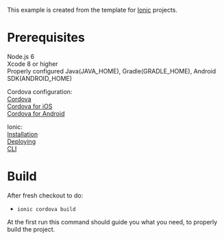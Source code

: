 This example is created from the template for [Ionic](http://ionicframework.com/docs/) projects.

# Prerequisites

Node.js 6 <br>
Xcode 8 or higher <br>
Properly configured Java(JAVA_HOME), Gradle(GRADLE_HOME), Android SDK(ANDROID_HOME) <br>

Cordova configuration: <br>
[Cordova](https://cordova.apache.org/docs/en/latest/guide/cli/index.html) <br>
[Cordova for iOS](https://cordova.apache.org/docs/en/latest/guide/platforms/ios/index.html) <br>
[Cordova for Android](https://cordova.apache.org/docs/en/latest/guide/platforms/android/index.html) <br>

Ionic: <br>
[Installation](https://ionicframework.com/docs/intro/installation/) <br>
[Deploying](https://ionicframework.com/docs/intro/deploying/) <br>
[CLI](https://ionicframework.com/docs/cli/)

# Build <br>
After fresh checkout to do:
* `ionic cordova build`

At the first run this command should guide you what you need, to properly build the project.


